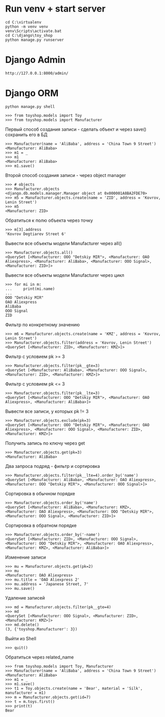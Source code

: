 # Run venv + start server
```console
cd C:\virtualenv
python -m venv venv
venv\Scripts\activate.bat
cd C:\django\toy_shop
python manage.py runserver
```
# Django Admin
```url
http://127.0.0.1:8000/admin/
```
# Django ORM
```console
python manage.py shell
```
```shell
>>> from toyshop.models import Toy
>>> from toyshop.models import Manufacturer
```
Первый способ создания записи - сделать объект и через save() сохранить его в БД
```shell
>>> Manufacturer(name = 'AliBaba', address = 'China Town 9 Street')
<Manufacturer: AliBaba>
>>> m1 = _
>>> m1
<Manufacturer: AliBaba>
>>> m1.save()
```
Второй способ создания записи - через object manager
```shell
>>> # objects
>>> Manufacturer.objects
<django.db.models.manager.Manager object at 0x000001A8BA2FDE70>
>>> m5 = Manufacturer.objects.create(name = 'ZID', address = 'Kovrov, Lenin Street')
>>> m5
<Manufacturer: ZID>
```
Обратиться к полю объекта через точку
```shell
>>> m[3].address
'Kovrov Degtiarev Street 6'
```
Вывести все объекты модели Manufacturer через all()
```shell
>>> Manufacturer.objects.all()
<QuerySet [<Manufacturer: OOO "Detskiy MIR">, <Manufacturer: OAO Aliexpress>, <Manufacturer: AliBaba>, <Manufacturer: OOO Signal>, <Manufacturer: ZID>]>

```
Вывести все объекты модели Manufacturer через цикл
```shell
>>> for mi in m:
...     print(mi.name)
...
OOO "Detskiy MIR"
OAO Aliexpress
AliBaba
OOO Signal
ZID
```
Фильтр по конкретному значению
```shell
>>> m6 = Manufacturer.objects.create(name = 'KMZ', address = 'Kovrov, Lenin Street')
>>> Manufacturer.objects.filter(address = 'Kovrov, Lenin Street')
<QuerySet [<Manufacturer: ZID>, <Manufacturer: KMZ>]>
```
Фильтр с условием pk >= 3
```shell
>>> Manufacturer.objects.filter(pk__gte=3)
<QuerySet [<Manufacturer: AliBaba>, <Manufacturer: OOO Signal>, <Manufacturer: ZID>, <Manufacturer: KMZ>]>
```
Фильтр с условием pk <= 3
```shell
>>> Manufacturer.objects.filter(pk__lte=3)
<QuerySet [<Manufacturer: OOO "Detskiy MIR">, <Manufacturer: OAO Aliexpress>, <Manufacturer: AliBaba>]>
```
Вывести все записи, у которых pk != 3
```shell
>>> Manufacturer.objects.exclude(pk=3)
<QuerySet [<Manufacturer: OOO "Detskiy MIR">, <Manufacturer: OAO Aliexpress>, <Manufacturer: OOO Signal>, <Manufacturer: ZID>, <Manufacturer: KMZ>]>
```
Получить запись по ключу через get
```shell
>>> Manufacturer.objects.get(pk=3)
<Manufacturer: AliBaba>
```
Два запроса подряд - фильтр и сортировка
```shell
>>> Manufacturer.objects.filter(pk__lte=4).order_by('name')
<QuerySet [<Manufacturer: AliBaba>, <Manufacturer: OAO Aliexpress>, <Manufacturer: OOO "Detskiy MIR">, <Manufacturer: OOO Signal>]>
```
Сортировка в обычном порядке
```shell
>>> Manufacturer.objects.order_by('name')
<QuerySet [<Manufacturer: AliBaba>, <Manufacturer: KMZ>, <Manufacturer: OAO Aliexpress>, <Manufacturer: OOO "Detskiy MIR">, <Manufacturer: OOO Signal>, <Manufacturer: ZID>]>
```
Сортировка в обратном порядке
```shell
>>> Manufacturer.objects.order_by('-name')
<QuerySet [<Manufacturer: ZID>, <Manufacturer: OOO Signal>, <Manufacturer: OOO "Detskiy MIR">, <Manufacturer: OAO Aliexpress>, <Manufacturer: KMZ>, <Manufacturer: AliBaba>]>
```
Изменение записи
```shell
>>> mu = Manufacturer.objects.get(pk=2)
>>> mu
<Manufacturer: OAO Aliexpress>
>>> mu.title = 'OAO Aliexpress 2'
>>> mu.address = 'Japanese Street, 7'
>>> mu.save()
```
Удаление записей
```shell
>>> md = Manufacturer.objects.filter(pk__gte=4)
>>> md
<QuerySet [<Manufacturer: OOO Signal>, <Manufacturer: ZID>, <Manufacturer: KMZ>]>
>>> md.delete()
(3, {'toyshop.Manufacturer': 3})
```
Выйти из Shell
```shell
>>> quit()
```
Обратиться через related_name
```shell
>>> from toyshop.models import Toy, Manufacturer
>>> Manufacturer(name = 'AliBaba', address = 'China Town 9 Street')
<Manufacturer: AliBaba>
>>> m1 = _
>>> m1.save()
>>> t1 = Toy.objects.create(name = 'Bear', material = 'Silk', manufacturer = m1)
>>> m = Manufacturer.objects.get(id=7)
>>> t = m.toys.first()
>>> print(t)
Bear
